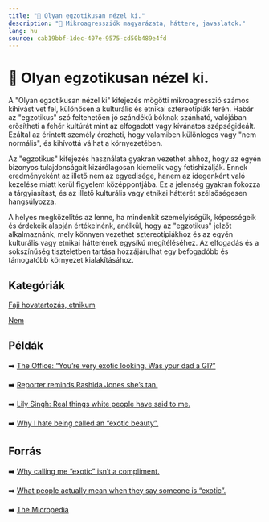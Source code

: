 ```yaml
---
title: "🚫 Olyan egzotikusan nézel ki."
description: "🚫 Mikroagressziók magyarázata, háttere, javaslatok."
lang: hu
source: cab19bbf-1dec-407e-9575-cd50b489e4fd
---
```


<div class="wiki-content agression-title">

# 🚫 Olyan egzotikusan nézel ki.

A "Olyan egzotikusan nézel ki" kifejezés mögötti mikroagresszió számos kihívást vet fel, különösen a kulturális és etnikai sztereotípiák terén. Habár az "egzotikus" szó feltehetően jó szándékú bóknak szánható, valójában erősítheti a fehér kultúrát mint az elfogadott vagy kívánatos szépségideált. Ezáltal az érintett személy érezheti, hogy valamiben különleges vagy "nem normális", és kihívottá válhat a környezetében.

Az "egzotikus" kifejezés használata gyakran vezethet ahhoz, hogy az egyén bizonyos tulajdonságait kizárólagosan kiemelik vagy fetishizálják. Ennek eredményeként az illető nem az egyedisége, hanem az idegenként való kezelése miatt kerül figyelem középpontjába. Ez a jelenség gyakran fokozza a tárgyiasítást, és az illető kulturális vagy etnikai hátterét szélsőségesen hangsúlyozza.

A helyes megközelítés az lenne, ha mindenkit személyiségük, képességeik és érdekeik alapján értékelnénk, anélkül, hogy az "egzotikus" jelzőt alkalmaznánk, mely könnyen vezethet sztereotípiákhoz és az egyén kulturális vagy etnikai hátterének egysíkú megítéléséhez. Az elfogadás és a sokszínűség tiszteletben tartása hozzájárulhat egy befogadóbb és támogatóbb környezet kialakításához.

<div class="categories">

## Kategóriák

[Faji hovatartozás, etnikum](/#/entry?id=faji-hovatartozas-etnikum)

[Nem](/#/entry?id=nem)

</div>

## Példák

➡️ [The Office: “You’re very exotic looking. Was your dad a GI?”](https://getyarn.io/yarn-clip/b36d441c-c931-4b20-9441-11216782e01b)

➡️ [Reporter reminds Rashida Jones she’s tan.](https://www.bustle.com/articles/60746-reporter-tells-rashida-jones-she-looks-very-tan-its-reminiscent-of-a-certain-cringeworthy-office)

➡️ [Lily Singh: Real things white people have said to me.](https://www.youtube.com/watch?v=-ZkphjQUvzc)

➡️ [Why I hate being called an “exotic beauty”.](https://www.glamour.com/story/exotic-beauty-compliment)

## Forrás

➡️ [Why calling me “exotic” isn’t a compliment.](https://www.rifemagazine.co.uk/2016/09/why-calling-me-exotic-isnt-a-compliment/ )

➡️ [What people actually mean when they say someone is “exotic”.](https://wearemitu.com/mitu-voice/can-we-talk-about-the-word-exotic/)

➡️ [The Micropedia](https://www.themicropedia.org/)


</div>